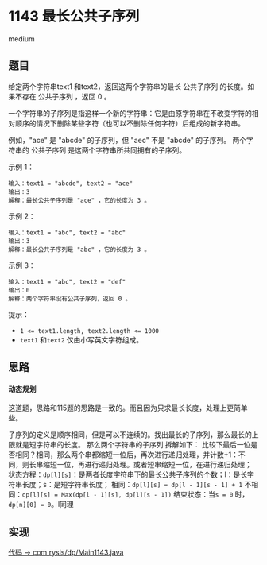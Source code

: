 # 1143 最长公共子序列

medium

## 题目

给定两个字符串text1 和text2，返回这两个字符串的最长 公共子序列 的长度。如果不存在 公共子序列 ，返回 0 。

一个字符串的子序列是指这样一个新的字符串：它是由原字符串在不改变字符的相对顺序的情况下删除某些字符（也可以不删除任何字符）后组成的新字符串。

例如，"ace" 是 "abcde" 的子序列，但 "aec" 不是 "abcde" 的子序列。
两个字符串的 公共子序列 是这两个字符串所共同拥有的子序列。

示例 1：
```
输入：text1 = "abcde", text2 = "ace" 
输出：3  
解释：最长公共子序列是 "ace" ，它的长度为 3 。
```
示例 2：
```
输入：text1 = "abc", text2 = "abc"
输出：3
解释：最长公共子序列是 "abc" ，它的长度为 3 。
```
示例 3：
```
输入：text1 = "abc", text2 = "def"
输出：0
解释：两个字符串没有公共子序列，返回 0 。
```

提示：

- `1 <= text1.length, text2.length <= 1000`
- `text1` 和`text2` 仅由小写英文字符组成。

## 思路

#### 动态规划

这道题，思路和115题的思路是一致的。而且因为只求最长长度，处理上更简单些。

子序列的定义是顺序相同，但是可以不连续的。找出最长的子序列，那么最长的上限就是短字符串的长度。
那么两个字符串的子序列 拆解如下：
比较下最后一位是否相同？相同，那么两个串都缩短一位后，再次进行递归处理，并计数+1：不同，则长串缩短一位，再进行递归处理。或者短串缩短一位，在进行递归处理；
状态方程：`dp[l][s]`：是两者长度字符串下的最长公共子序列的个数；l：是长字符串长度；s：是短字符串长度；
相同：`dp[l][s] = dp[l - 1][s - 1] + 1`
不相同：`dp[l][s] = Max(dp[l - 1][s], dp[l][s - 1])`
结束状态：当`s = 0` 时，`dp[n][0] = 0`。l同理

## 实现

[代码 -> com.rysis/dp/Main1143.java](../../src/com/rysis/dp/Main1143.java)
